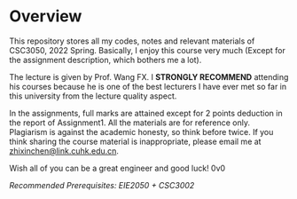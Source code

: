 # Overview

This repository stores all my codes, notes and relevant materials of CSC3050, 2022 Spring. Basically, I enjoy this course very much (Except for the assignment description, which bothers me a lot). 

The lecture is given by Prof. Wang FX. I **STRONGLY RECOMMEND** attending his courses because he is one of the best lecturers I have ever met so far in this university from the lecture quality aspect.

In the assignments, full marks are attained except for 2 points deduction in the report of Assignment1. All the materials are for reference only. Plagiarism is against the academic honesty, so think before twice. If you think sharing the course material is inappropriate, please email me at zhixinchen@link.cuhk.edu.cn.

Wish all of you can be a great engineer and good luck! 0v0

*Recommended Prerequisites: EIE2050 + CSC3002*


